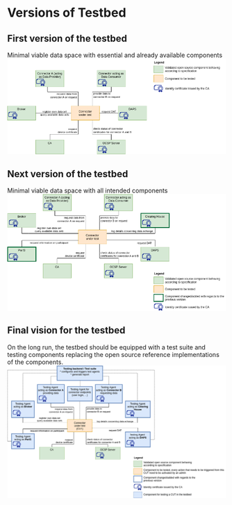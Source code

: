# Versions of Testbed

## First version of the testbed

Minimal viable data space with essential and already available components
![first_version](./pictures/Testbed_1.0.png)

## Next version of the testbed

Minimal viable data space with all intended components
![next_version](./pictures/Testbed_1.X.png)

## Final vision for the testbed

On the long run, the testbed should be equipped with a test suite and testing components replacing the  open source reference implementations of the components.
![vision](./pictures/Testbed_vision.png)
